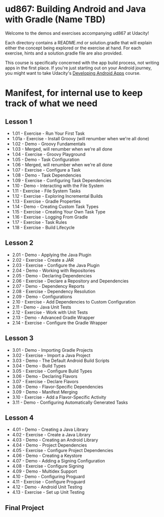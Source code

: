 # ud867: Building Android and Java with Gradle (Name TBD)

Welcome to the demos and exercises accompanying ud867 at Udacity!

Each directory contains a README.md or solution.gradle that will explain either
the concept being explored or the exercise at hand. For each exercise, hints
and a solution.gradle file are also provided.

This course is specifically concerned with the app build process, not writing apps in the first place. If you're just starting out on your Android journey, you might want to take Udacity's [Developing Android Apps](https://www.udacity.com/course/ud853) course.



# Manifest, for internal use to keep track of what we need

## Lesson 1

* 1.01 - Exercise - Run Your First Task
* 1.01a - Exercise - Install Groovy (will renumber when we're all done)
* 1.02 - Demo - Groovy Fundamentals
* 1.03 - Merged, will renumber when we're all done
* 1.04 - Exercise - Groovy Playground
* 1.05 - Demo - Task Configuration
* 1.06 - Merged, will renumber when we're all done
* 1.07 - Exercise - Configure a Task
* 1.08 - Demo - Task Dependencies
* 1.09 - Exercise - Configuring Task Dependencies
* 1.10 - Demo - Interacting with the File System
* 1.11 - Exercise - File System Tasks
* 1.12 - Exercise - Exploring Incremental Builds
* 1.13 - Exercise - Gradle Properties
* 1.14 - Demo - Creating Custom Task Types
* 1.15 - Exercise - Creating Your Own Task Type
* 1.16 - Exercise - Logging From Gradle
* 1.17 - Exercise - Task Rules
* 1.18 - Exercise - Build Lifecycle

## Lesson 2

* 2.01 - Demo - Applying the Java Plugin
* 2.02 - Exercise - Create a JAR
* 2.03 - Exercise - Configure the Java Plugin
* 2.04 - Demo - Working with Repositories
* 2.05 - Demo - Declaring Dependencies
* 2.06 - Exercise - Declare a Repository and Dependencies
* 2.07 - Demo - Dependency Reports
* 2.08 - Exercise - Dependency Resolution
* 2.09 - Demo - Configurations
* 2.10 - Exercise - Add Dependencies to Custom Configuration
* 2.11 - Demo - Java Unit Tests
* 2.12 - Exercise - Work with Unit Tests
* 2.13 - Demo - Advanced Gradle Wrapper
* 2.14 - Exercise - Configure the Gradle Wrapper

## Lesson 3

* 3.01 - Demo - Importing Gradle Projects
* 3.02 - Exercise - Import a Java Project
* 3.03 - Demo - The Default Android Build Scripts
* 3.04 - Demo - Build Types
* 3.05 - Exercise - Configure Build Types
* 3.06 - Demo - Declaring Flavors
* 3.07 - Exercise - Declare Flavors
* 3.08 - Demo - Flavor-Specific Dependencies
* 3.09 - Demo - Manifest Merging
* 3.10 - Exercise - Add a Flavor-Specific Activity
* 3.11 - Demo - Configuring Automatically Generated Tasks

## Lesson 4

* 4.01 - Demo - Creating a Java Library
* 4.02 - Exercise - Create a Java Library
* 4.03 - Demo - Creating an Android Library
* 4.04 - Demo - Project Dependencies
* 4.05 - Exercise - Configure Project Dependencies
* 4.06 - Demo - Creating a Keystore
* 4.07 - Demo - Adding a Signing Configuration
* 4.08 - Exercise - Configure Signing
* 4.09 - Demo - Multidex Support
* 4.10 - Demo - Configuring Proguard
* 4.11 - Exercise - Configure Proguard
* 4.12 - Demo - Android Unit Testing
* 4.13 - Exercise - Set up Unit Testing

## Final Project




